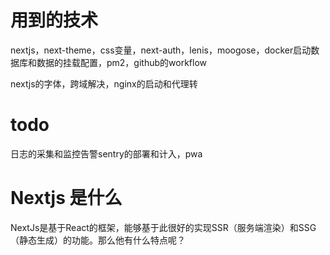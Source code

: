 # 用到的技术

nextjs，next-theme，css变量，next-auth，lenis，moogose，docker启动数据库和数据的挂载配置，pm2，github的workflow

nextjs的字体，跨域解决，nginx的启动和代理转


# todo

日志的采集和监控告警sentry的部署和计入，pwa


# Nextjs 是什么

NextJs是基于React的框架，能够基于此很好的实现SSR（服务端渲染）和SSG（静态生成）的功能。那么他有什么特点呢？

